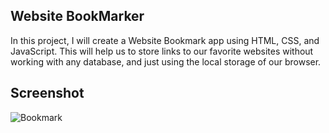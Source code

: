 ## Website BookMarker

In this project, I will create a Website Bookmark app using HTML, CSS, and JavaScript. This will help us to store links to our favorite websites without working with any database, 
and just using the local storage of our browser.

## Screenshot

![Bookmark](https://user-images.githubusercontent.com/67471717/122406448-7afb3d00-cf9e-11eb-8e9e-bdfbf13ddbb8.PNG)
